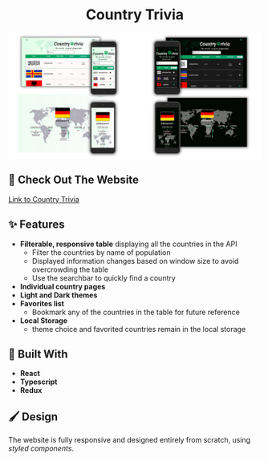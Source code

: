 <h1 align="center">Country Trivia</h1>

<p align="center"><img src="./public/preview2.png" alt="image preview of country trivia" align="center"><p>

## 🚀 Check Out The Website

[Link to Country Trivia](https://countrytrivia.netlify.app/)

## ✨ Features

- **Filterable, responsive table** displaying all the countries in the API
  - Filter the countries by name of population
  - Displayed information changes based on window size to avoid overcrowding the table
  - Use the searchbar to quickly find a country
- **Individual country pages**
- **Light and Dark themes**
- **Favorites list**
  - Bookmark any of the countries in the table for future reference
- **Local Storage**
  - theme choice and favorited countries remain in the local storage

## 🔧 Built With

- **React**
- **Typescript**
- **Redux**

## 🖌️ Design

The website is fully responsive and designed entirely from scratch, using _styled components_.
